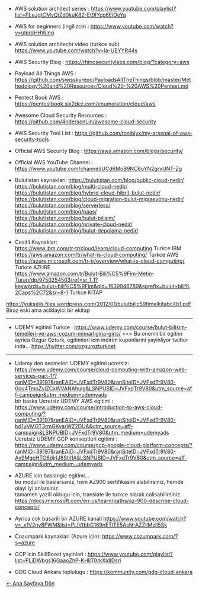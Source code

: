 * AWS solution architect series : https://www.youtube.com/playlist?list=PLeJgtCMvQjZd0kuK82-Et9IYcp6EiOeYa          
* AWS for beginners (ingilizce) : https://www.youtube.com/watch?v=ulprqHHWlng               
* AWS solution architecht video (turkce sub) https://www.youtube.com/watch?v=Ia-UEYYR44s  
* AWS Security Blog : https://rhinosecuritylabs.com/blog/?category=aws
* Payload All Things AWS : https://github.com/swisskyrepo/PayloadsAllTheThings/blob/master/Methodology%20and%20Resources/Cloud%20-%20AWS%20Pentest.md
* Pentest Book AWS : https://pentestbook.six2dez.com/enumeration/cloud/aws
* Awesome Cloud Security Resources : https://github.com/4ndersonLin/awesome-cloud-security
* AWS Security Tool List : https://github.com/toniblyx/my-arsenal-of-aws-security-tools
* Official AWS Security Blog : https://aws.amazon.com/blogs/security/
* Official AWS YouTube Channel : https://www.youtube.com/channel/UCd6MoB9NC6uYN2grvUNT-Zg

* Bulutistan kaynaklari:
https://bulutistan.com/blog/public-cloud-nedir/             
https://bulutistan.com/blog/multi-cloud-nedir/              
https://bulutistan.com/blog/hybrid-cloud-hibrit-bulut-nedir/              
https://bulutistan.com/blog/cloud-migration-bulut-migrasyonu-nedir/               
https://bulutistan.com/blog/serverless/                
https://bulutistan.com/blog/paas/                
https://bulutistan.com/blog/bulut-bilisim/                 
https://bulutistan.com/blog/private-cloud-nedir/                   
https://bulutistan.com/blog/bulut-depolama-nedir/                      
               
* Cesitli Kaynaklar:                     
https://www.ibm.com/tr-tr/cloud/learn/cloud-computing Turkce IBM            
https://aws.amazon.com/tr/what-is-cloud-computing/ Turkce AWS             
https://azure.microsoft.com/tr-tr/overview/what-is-cloud-computing/ Turkce AZURE                 
https://www.amazon.com.tr/Bulut-Bili%C5%9Fim-Metin-Turan/dp/9750254503/ref=sr_1_1?keywords=bulut+bili%C5%9Fim&qid=1639946789&sprefix=bulut+bili%2Caps%2C72&sr=8-1 Turkce KITAP
                       
https://yukselis.files.wordpress.com/2012/01/bulutbilic59fimelkitabc4b1.pdf Biraz eski ama aciklayici bir ekitap                   

---                
* UDEMY egitimi Turkce : https://www.udemy.com/course/bulut-bilisim-temelleri-ve-aws-cozum-mimarligina-giris/ <<< Bu onemli bir egitim ayrica Ozgur Ozturk, egitimleri icin indirim kuponlarini yayinliyor twitter inda... https://twitter.com/ozgurozturknet         
---         
                  
* Udemy den secmeler:
UDEMY egitimi ucretsiz: https://www.udemy.com/course/cloud-computing-with-amazon-web-services-part-1/?ranMID=39197&ranEAID=JVFxdTr9V80&ranSiteID=JVFxdTr9V80-0ou4TmoZyiZCxWVANAhulg&LSNPUBID=JVFxdTr9V80&utm_source=aff-campaign&utm_medium=udemyads               
bir baska Ucretsiz UDEMY AWS egitimi : https://www.udemy.com/course/introduction-to-aws-cloud-computing/?ranMID=39197&ranEAID=JVFxdTr9V80&ranSiteID=JVFxdTr9V80-bd1uVMGT3rmGKvarWZ2DUA&utm_source=aff-campaign&LSNPUBID=JVFxdTr9V80&utm_medium=udemyads               
Ucretsiz UDEMY GCP konseptleri egitimi :  https://www.udemy.com/course/gcp-google-cloud-platform-concepts/?ranMID=39197&ranEAID=JVFxdTr9V80&ranSiteID=JVFxdTr9V80-Ax9MgcHTO6djrlJ8Stil1A&LSNPUBID=JVFxdTr9V80&utm_source=aff-campaign&utm_medium=udemyads                      
                 
* AZURE icin baslangic egitimi...                
bu modul ile baslarsaniz, hem AZ900 sertifikasini alabilirsiniz, hemde olayi iyi anlarsiniz.               
tamamen yazili oldugu icin, translate ile turkce olarak calisabilirsiniz.               
https://docs.microsoft.com/en-us/learn/paths/az-900-describe-cloud-concepts/         
         
* Ayrica cok basarili bir AZURE kanali https://www.youtube.com/watch?v=_x1V2ny8FWM&list=PLlVtbbG169nETlTE5AsN-AZZllMzll5Sk

* Cozumpark kaynaklari (Azure icin):
https://www.cozumpark.com/?s=azure

* GCP icin SkillBoost yayinlari : https://www.youtube.com/playlist?list=PLiDWbgs16GaaoZhP-KHlIT0rkXldlDsri
* GDG Cloud Ankara toplulugu : https://kommunity.com/gdg-cloud-ankara
             
[← Ana Sayfaya Dön](https://github.com/LuNiZz/siber-guvenlik-sss)
